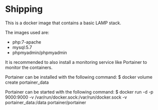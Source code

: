 # Shipping
This is a docker image that contains a basic LAMP stack.

The images used are:
  - php:7-apache
  - mysql:5.7
  - phpmyadmin/phpmyadmin

It is recommended to also install a monitoring service like Portainer to monitor the containers.
  
  Portainer can be installed with the following command:
    $ docker volume create portainer_data
  
  Portainer can be started with the following command:
    $ docker run -d -p 9000:9000 -v /var/run/docker.sock:/var/run/docker.sock -v portainer_data:/data portainer/portainer
